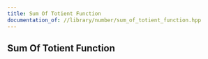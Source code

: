 ```yaml
---
title: Sum Of Totient Function
documentation_of: //library/number/sum_of_totient_function.hpp
---
```

## Sum Of Totient Function